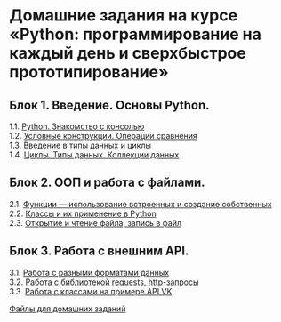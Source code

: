 # Домашние задания на курсе «Python: программирование на каждый день и сверхбыстрое прототипирование»

## Блок 1. Введение. Основы Python.
1.1. [Python. Знакомство с консолью](1.1.python.console/)  
1.2. [Условные конструкции. Операции сравнения](1.2.conditions/)  
1.3. [Введение в типы данных и циклы](1.3.introduce_datatypes/)  
1.4. [Циклы. Типы данных. Коллекции данных](1.4.cycles.datatypes/)

## Блок 2. ООП и работа с файлами.
2.1. [Функции — использование встроенных и создание собственных](2.1.functions/)  
2.2. [Классы и их применение в Python](2.2.classes/)  
2.3. [Открытие и чтение файла, запись в файл](2.3.files/)    

## Блок 3. Работа с внешним API.
3.1. [Работа с разными форматами данных](3.1.formats.json.xml/)  
3.2. [Работа с библиотекой requests, http-запросы](3.2.http.requests/)  
3.3. [Работа с классами на примере API VK](3.3.classes.vk/)

[Файлы для домашних заданий](https://github.com/netology-code/py-homework-basic-files)